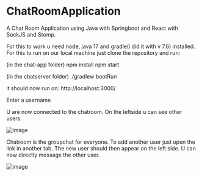 # ChatRoomApplication

A Chat Room Application using Java with Springboot and React with SockJS and Stomp.

For this to work u need node, java 17 and gradle(i did it with v 7.6) installed.
For this to run on our local machine just clone the repository and run:

(in the chat-app folder)
npm install
npm start 

(in the chatserver folder)
./gradlew bootRun

it should now run on: http://localhost:3000/

Enter a username

U are now connected to the chatroom. On the leftside u can see other users. 

![image](https://user-images.githubusercontent.com/86251888/228527978-12e39d5b-6241-46d4-b060-8c52d64aba42.png)

Chatroom is the groupchat for everyone. To add another user just open the link in another tab. The new user should then appear on the left side. U can now directly message the other user.

![image](https://user-images.githubusercontent.com/86251888/228527269-f408183d-a1b7-4ea7-b0e9-169976bb07ff.png)


